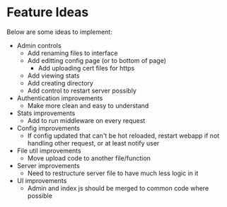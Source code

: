 Feature Ideas
=============

Below are some ideas to implement:

 * Admin controls
   * Add renaming files to interface
   * Add editting config page (or to bottom of page)
     * Add uploading cert files for https
   * Add viewing stats
   * Add creating directory
   * Add control to restart server possibly
 * Authentication improvements
   * Make more clean and easy to understand
 * Stats improvements
   * Add to run middleware on every request
 * Config improvements
   * If config updated that can't be hot reloaded, restart webapp if not handling other request, or at least notify user
 * File util improvements
   * Move upload code to another file/function
 * Server improvements
   * Need to restructure server file to have much less logic in it
 * UI improvements
   * Admin and index js should be merged to common code where possible
